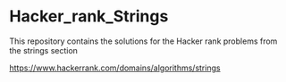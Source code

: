 # Hacker_rank_Strings
This repository contains the solutions for the Hacker rank problems from the strings section


https://www.hackerrank.com/domains/algorithms/strings
